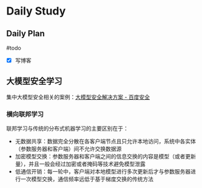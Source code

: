 # Daily Study
## Daily Plan
#todo
- [x] 写博客

## 大模型安全学习
集中大模型安全相关的案例：[大模型安全解决方案 - 百度安全](https://shadu.baidu.com/product/llmsec)
### 横向联邦学习
联邦学习与传统的分布式机器学习的主要区别在于：
- 无数据共享：数据完全分散在各客户端节点且只允许本地访问，系统中各实体（参数服务器和客户端）间不允许交换数据源
- 加密模型交换：参数服务器和客户端之间的信息交换的内容是模型（或者更新量），并且一般会经过加密或者掩码等技术避免模型泄露
- 低通信开销：每一轮中，客户端对本地模型进行多次更新后才与参数服务器进行一次模型交换，通信频率远低于基于梯度交换的传统方法
